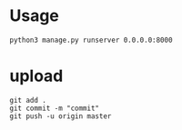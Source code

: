 # Usage
```
python3 manage.py runserver 0.0.0.0:8000
```

# upload
```
git add .
git commit -m "commit"
git push -u origin master
```
